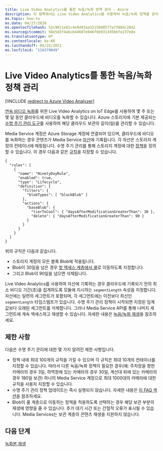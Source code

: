 ```yaml
---
title: Live Video Analytics를 통한 녹음/녹화 정책 관리 - Azure
description: 이 항목에서는 Live Video Analytics를 사용하여 녹음/녹화 정책을 관리하는 방법을 설명합니다.
ms.topic: how-to
ms.date: 04/27/2020
ms.openlocfilehash: 52c9011e81c4e9d43aa32158d8577a7388dc20d2
ms.sourcegitcommit: 58e5d3f4a6cb44607e946f6b931345b6fe237e0e
ms.translationtype: HT
ms.contentlocale: ko-KR
ms.lasthandoff: 05/25/2021
ms.locfileid: "110379049"
---
```

# <a name="manage-recording-policy-with-live-video-analytics"></a>Live Video Analytics를 통한 녹음/녹화 정책 관리

[!INCLUDE [redirect to Azure Video Analyzer](./includes/redirect-video-analyzer.md)]

[연속 비디오 녹화](continuous-video-recording-concept.md)를 위한 Live Video Analytics on IoT Edge를 사용하여 몇 주 또는 몇 달 동안 클라우드에 비디오를 녹화할 수 있습니다. Azure 스토리지에 기본 제공되는 [수명 주기 관리 도구](../../storage/blobs/storage-lifecycle-management-concepts.md?tabs=azure-portal)를 사용하여 해당 클라우드 보관의 길이(일)를 관리할 수 있습니다.  

Media Service 계정은 Azure Storage 계정에 연결되어 있으며, 클라우드에 비디오를 녹화하는 경우 콘텐츠가 Media Service [자산](../latest/assets-concept.md)에 기록됩니다. 각 자산은 스토리지 계정의 컨테이너에 매핑됩니다. 수명 주기 관리를 통해 스토리지 계정에 대한 [정책](../../storage/blobs/storage-lifecycle-management-concepts.md?tabs=azure-portal#policy)을 정의할 수 있습니다. 이 경우 다음과 같은 [규칙](../../storage/blobs/storage-lifecycle-management-concepts.md?tabs=azure-portal#rules)을 지정할 수 있습니다.

```
{
  "rules": [
    {
      "name": "NinetyDayRule",
      "enabled": true,
      "type": "Lifecycle",
      "definition": {
        "filters": {
          "blobTypes": [ "blockBlob" ]
        },
        "actions": {
          "baseBlob": {
            "tierToCool": { "daysAfterModificationGreaterThan": 30 },
            "delete": { "daysAfterModificationGreaterThan": 90 }
          }
        }
      }
    }
  ]
}
```

위의 규칙은 다음과 같습니다.

* 스토리지 계정의 모든 블록 Blob에 적용됩니다.
* Blob이 30일을 넘은 경우 [핫 액세스 계층에서 쿨](../../storage/blobs/storage-blob-storage-tiers.md?tabs=azure-portal)로 이동하도록 지정합니다.
* 그리고 Blob이 90일을 넘으면 삭제됩니다.

Live Video Analytics를 사용하여 자산에 기록하는 경우 클라우드에 기록되기 전의 최소 비디오 기간(초)을 집계하도록 모듈에 지시하는 `segmentLength` 속성을 지정합니다. 자산에는 일련의 세그먼트가 포함되며, 각 세그먼트에는 이전보다 최신인 `segmentLength` 타임스탬프가 있습니다. 수명 주기 관리 정책이 시작되면 지정된 임계값보다 오래된 세그먼트를 삭제합니다. 그러나 Media Service API를 통해 나머지 세그먼트에 계속 액세스하고 재생할 수 있습니다. 자세한 내용은 [녹음/녹화 재생](playback-recordings-how-to.md)을 참조하세요. 

## <a name="limitations"></a>제한 사항

다음은 수명 주기 관리에 대한 몇 가지 알려진 제한 사항입니다.

* 정책 내에 최대 100개의 규칙을 가질 수 있으며 각 규칙은 최대 10개의 컨테이너를 지정할 수 있습니다. 따라서 다른 녹음/녹화 정책이 필요한 경우(예: 주차장을 향한 카메라의 경우 3일, 하역장에 있는 카메라의 경우 30일, 계산대 뒤에 있는 카메라의 경우 180일 보관) 하나의 Media Service 계정으로 최대 1000대의 카메라에 대한 규칙을 사용자 지정할 수 있습니다.
* 수명 주기 관리 정책 업데이트는 즉시 실행되지 않습니다. 자세한 내용은 [이 FAQ 섹션](../../storage/blobs/storage-lifecycle-management-concepts.md?tabs=azure-portal#faq)을 참조하세요.
* Blob이 쿨 계층으로 이동하는 정책을 적용하도록 선택하는 경우 해당 보관 부분의 재생에 영향을 줄 수 있습니다. 추가 대기 시간 또는 간헐적 오류가 표시될 수 있습니다. Media Services는 보관 계층의 콘텐츠 재생을 지원하지 않습니다.

## <a name="next-steps"></a>다음 단계

[녹화본 재생](playback-recordings-how-to.md)
